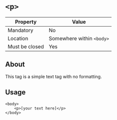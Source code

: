# `<p>`

| Property | Value |
| -------- | ----- |
| Mandatory | No |
| Location | Somewhere within `<body>` |
| Must be closed | Yes |

## About
This tag is a simple text tag with no formatting.

## Usage
```
<body>
    <p>[your text here]</p>
</body>
```
